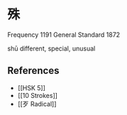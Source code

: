 # 殊
Frequency 1191
General Standard 1872

shū
different, special, unusual

## References
- [[HSK 5]]
- [[10 Strokes]]
- [[歹 Radical]]
